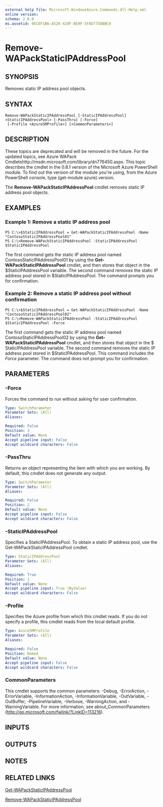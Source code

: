 ```yaml
---
external help file: Microsoft.WindowsAzure.Commands.dll-Help.xml
online version: 
schema: 2.0.0
ms.assetid: 05CEF1B6-A520-428F-B59F-5FAD7758BBC9
---
```


# Remove-WAPackStaticIPAddressPool

## SYNOPSIS
Removes static IP address pool objects.

## SYNTAX

```
Remove-WAPackStaticIPAddressPool [-StaticIPAddressPool] <StaticIPAddressPool> [-PassThru] [-Force]
 [-Profile <AzureSMProfile>] [<CommonParameters>]
```

## DESCRIPTION
These topics are deprecated and will be removed in the future.
For the updated topics, see  Azure WAPack Cmdletshttp://msdn.microsoft.com/library/dn776450.aspx.
This topic describes the cmdlet in the 0.8.1 version of the Microsoft Azure PowerShell module.
To find out the version of the module you're using, from the Azure PowerShell console, type (get-module azure).version.

The **Remove-WAPackStaticIPAddressPool** cmdlet removes static IP address pool objects.

## EXAMPLES

### Example 1: Remove a static IP address pool
```
PS C:\>$StaticIPAddressPool = Get-WAPackStaticIPAddressPool -Name "ContosoStaticIPAddressPool01"
PS C:\>Remove-WAPackStaticIPAddressPool -StaticIPAddressPool $StaticIPAddressPool
```

The first command gets the static IP address pool named ContosoStaticIPAddressPool01 by using the **Get-WAPackStaticIPAddressPool** cmdlet, and then stores that object in the $StaticIPAddressPool variable.
The second command removes the static IP address pool stored in $StaticIPAddressPool.
The command prompts you for confirmation.

### Example 2: Remove a static IP address pool without confirmation
```
PS C:\>$StaticIPAddressPool = Get-WAPackStaticIPAddressPool -Name "ContosoStaticIPAddressPool02"
PS C:\>Remove-WAPackStaticIPAddressPool -StaticIPAddressPool $StaticIPAddressPool -Force
```

The first command gets the static IP address pool named ContosoStaticIPAddressPool02 by using the **Get-WAPackStaticIPAddressPool** cmdlet, and then stores that object in the $ StaticIPAddressPool variable.
The second command removes the static IP address pool stored in $StaticIPAddressPool.
This command includes the *Force* parameter.
The command does not prompt you for confirmation.

## PARAMETERS

### -Force
Forces the command to run without asking for user confirmation.

```yaml
Type: SwitchParameter
Parameter Sets: (All)
Aliases: 

Required: False
Position: 3
Default value: None
Accept pipeline input: False
Accept wildcard characters: False
```

### -PassThru
Returns an object representing the item with which you are working.
By default, this cmdlet does not generate any output.

```yaml
Type: SwitchParameter
Parameter Sets: (All)
Aliases: 

Required: False
Position: 2
Default value: None
Accept pipeline input: False
Accept wildcard characters: False
```

### -StaticIPAddressPool
Specifies a StaticIPAddressPool.
To obtain a static IP address pool, use the Get-WAPackStaticIPAddressPool cmdlet.

```yaml
Type: StaticIPAddressPool
Parameter Sets: (All)
Aliases: 

Required: True
Position: 1
Default value: None
Accept pipeline input: True (ByValue)
Accept wildcard characters: False
```

### -Profile
Specifies the Azure profile from which this cmdlet reads.
If you do not specify a profile, this cmdlet reads from the local default profile.

```yaml
Type: AzureSMProfile
Parameter Sets: (All)
Aliases: 

Required: False
Position: Named
Default value: None
Accept pipeline input: False
Accept wildcard characters: False
```

### CommonParameters
This cmdlet supports the common parameters: -Debug, -ErrorAction, -ErrorVariable, -InformationAction, -InformationVariable, -OutVariable, -OutBuffer, -PipelineVariable, -Verbose, -WarningAction, and -WarningVariable. For more information, see about_CommonParameters (http://go.microsoft.com/fwlink/?LinkID=113216).

## INPUTS

## OUTPUTS

## NOTES

## RELATED LINKS

[Get-WAPackStaticIPAddressPool](./Get-WAPackStaticIPAddressPool.md)

[Remove-WAPackStaticIPAddressPool](./Remove-WAPackStaticIPAddressPool.md)


